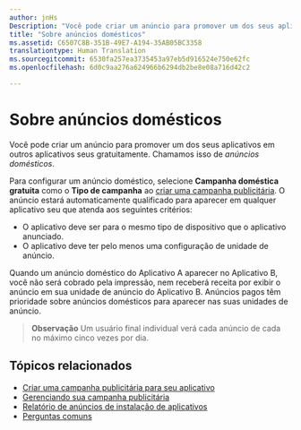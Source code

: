 ```yaml
---
author: jnHs
Description: "Você pode criar um anúncio para promover um dos seus aplicativos em outros aplicativos seus gratuitamente. Chamamos isso de anúncios domésticos."
title: "Sobre anúncios domésticos"
ms.assetid: C6507C8B-351B-49E7-A194-35AB05BC3358
translationtype: Human Translation
ms.sourcegitcommit: 6530fa257ea3735453a97eb5d916524e750e62fc
ms.openlocfilehash: 6d0c9aa276a624966b6294db2be8e08a716d42c2

---
```


# Sobre anúncios domésticos


Você pode criar um anúncio para promover um dos seus aplicativos em outros aplicativos seus gratuitamente. Chamamos isso de *anúncios domésticos*.

Para configurar um anúncio doméstico, selecione **Campanha doméstica gratuita** como o **Tipo de campanha** ao [criar uma campanha publicitária](create-an-ad-campaign-for-your-app.md). O anúncio estará automaticamente qualificado para aparecer em qualquer aplicativo seu que atenda aos seguintes critérios:

-   O aplicativo deve ser para o mesmo tipo de dispositivo que o aplicativo anunciado.
-   O aplicativo deve ter pelo menos uma configuração de unidade de anúncio.

Quando um anúncio doméstico do Aplicativo A aparecer no Aplicativo B, você não será cobrado pela impressão, nem receberá receita por exibir o anúncio em sua unidade de anúncio do Aplicativo B. Anúncios pagos têm prioridade sobre anúncios domésticos para aparecer nas suas unidades de anúncio.

> **Observação**  Um usuário final individual verá cada anúncio de cada no máximo cinco vezes por dia.

 

## Tópicos relacionados


* [Criar uma campanha publicitária para seu aplicativo](create-an-ad-campaign-for-your-app.md)
* [Gerenciando sua campanha publicitária](managing-your-ad-campaign.md)
* [Relatório de anúncios de instalação de aplicativos](app-install-ads-reports.md)
* [Perguntas comuns](common-questions.md)





<!--HONumber=Aug16_HO3-->



